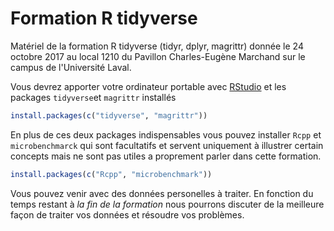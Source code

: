 # Formation R tidyverse

Matériel de la formation R tidyverse (tidyr, dplyr, magrittr) donnée le 24 octobre 2017 au local 1210 du Pavillon Charles-Eugène Marchand sur le campus de l'Université Laval.

Vous devrez apporter votre ordinateur portable avec [RStudio](https://www.rstudio.com/products/rstudio/download/#download) et les packages `tidyverse`et `magrittr` installés

```r
install.packages(c("tidyverse", "magrittr"))
```

En plus de ces deux packages indispensables vous pouvez installer `Rcpp` et `microbenchmarck` qui sont facultatifs et servent uniquement à illustrer certain concepts mais ne sont pas utiles a proprement parler dans cette formation.

```r
install.packages(c("Rcpp", "microbenchmark"))
```

Vous pouvez venir avec des données personelles à traiter. En fonction du temps restant à *la fin de la formation* nous pourrons discuter de la meilleure façon de traiter vos données et résoudre vos problèmes.